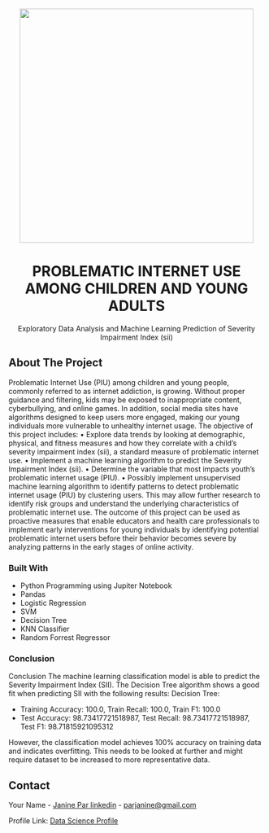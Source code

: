 <!-- PROJECT LOGO -->
<br />
<div align="center">
<p align="center">
  <img width="460" height="auto" src="https://github.com/Tutay0913JP/portfolio/blob/master/images/internetaddiction.png">
</p>


  <h1 align="center">PROBLEMATIC INTERNET USE AMONG CHILDREN AND YOUNG ADULTS</h1>
  <p align="center">
     Exploratory Data Analysis and Machine Learning Prediction of Severity Impairment Index (sii) 
  </p>
</div>

<!-- ABOUT THE PROJECT -->
## About The Project

Problematic Internet Use (PIU) among children and young people, commonly referred to as internet addiction, is growing. Without proper guidance and filtering, kids may be exposed to inappropriate content, cyberbullying, and online games. In addition, social media sites have algorithms designed to keep users more engaged, making our young individuals more vulnerable to unhealthy internet usage. 
The objective of this project includes:
•	Explore data trends by looking at demographic, physical, and fitness measures and how they correlate with a child’s severity impairment index (sii), a standard measure of problematic internet use.
•	Implement a machine learning algorithm to predict the Severity Impairment Index (sii).
•	Determine the variable that most impacts youth’s problematic internet usage (PIU).
•	Possibly implement unsupervised machine learning algorithm to identify patterns to detect problematic internet usage (PIU) by clustering users. This may allow further research to identify risk groups and understand the underlying characteristics of problematic internet use. 
The outcome of this project can be used as proactive measures that enable educators and health care professionals to implement early interventions for young individuals by identifying potential problematic internet users before their behavior becomes severe by analyzing patterns in the early stages of online activity. 


### Built With
* Python Programming using Jupiter Notebook
* Pandas
* Logistic Regression
* SVM
* Decision Tree
* KNN Classifier
* Random Forrest Regressor


### Conclusion

Conclusion 
The machine learning classification model is able to predict the Severity Impairment Index (SII). The Decision Tree algorithm shows a good fit when predicting SII with the following 
results: 
  Decision Tree: 
* Training Accuracy: 100.0, Train Recall: 100.0, Train F1: 100.0
* Test Accuracy: 98.73417721518987, Test Recall: 98.73417721518987, Test F1: 98.71815921095312 

However, the classification model achieves 100% accuracy on training data and indicates overfitting. This needs to be looked at further and might require dataset to be increased to 
more representative data. 

<!-- CONTACT -->
## Contact

Your Name - [Janine Par linkedin](https://www.linkedin.com/in/janine-par-a0753a2b8) - parjanine@gmail.com

Profile Link: [Data Science Profile ](https://tutay0913jp.github.io/portfolio/)

